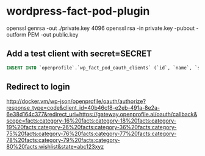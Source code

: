 # wordpress-fact-pod-plugin

openssl genrsa -out ./private.key 4096
openssl rsa -in private.key -pubout -outform PEM -out public.key

## Add a test client with secret=SECRET

```sql
INSERT INTO `openprofile`.`wp_fact_pod_oauth_clients` (`id`, `name`, `secret`, `redirect_uri`, `grant_types`) VALUES ('40b46cf8-e2eb-491a-8e2a-6e38d164c377', 'Gateway', '$2y$10$iJ71798kw9EbYI/rZ2UzAeM7YUHSfIQgrNi.Q7HpUw/1btTpVQxoK', 'https://gateway.openprofile.ai/oauth/callback', 'authorization_code refresh_token');
```

## Redirect to login

http://docker.vm/wp-json/openprofile/oauth/authorize?response_type=code&client_id=40b46cf8-e2eb-491a-8e2a-6e38d164c377&redirect_uri=https://gateway.openprofile.ai/oauth/callback&scope=facts:category-16%20facts:category-18%20facts:category-19%20facts:category-26%20facts:category-36%20facts:category-75%20facts:category-76%20facts:category-77%20facts:category-78%20facts:category-79%20facts:category-80%20facts:wishlist&state=abc123xyz
